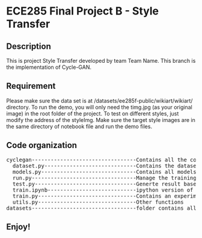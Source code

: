 # ECE285 Final Project B - Style Transfer
## Description
This is project Style Transfer developed by team Team Name. This branch is the implementation of Cycle-GAN.

## Requirement
Please make sure the data set is at /datasets/ee285f-public/wikiart/wikiart/ directory. To 
run the demo, you will only need the timg.jpg (as your original image) in the root folder of the project. To test on different styles, just modify the address of the styleImg. Make sure the target style images are in the same directory of notebook file and run the demo files.

## Code organization
<pre>
cyclegan---------------------------------Contains all the codes.
  dataset.py-----------------------------Contains the dataset function
  models.py------------------------------Contains all models
  run.py---------------------------------Manage the training
  test.py--------------------------------Generte result based on saved checkpoints 
  train.ipynb----------------------------ipython version of run.py
  train.py-------------------------------Contains an experiment class
  utils.py-------------------------------Other functions
datasets---------------------------------folder contains all the datasets
</pre>

## Enjoy!
                              
